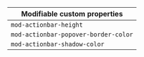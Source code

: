 | Modifiable custom properties         |
| ------------------------------------ |
| `mod-actionbar-height`               |
| `mod-actionbar-popover-border-color` |
| `mod-actionbar-shadow-color`         |
